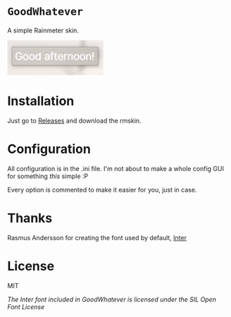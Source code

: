 # `GoodWhatever`

A simple Rainmeter skin.

![](img/NVIDIA_Share_DNo9SfghRD.png)

# Installation
Just go to [Releases](https://github.com/tilda/GoodWhatever/releases) and download the rmskin.

# Configuration
All configuration is in the .ini file. I'm not about to make a whole config GUI for something *this* simple :P

Every option is commented to make it easier for you, just in case.

# Thanks
Rasmus Andersson for creating the font used by default, [Inter](https://rsms.me/inter)

# License
MIT

*The Inter font included in GoodWhatever is licensed under the SIL Open Font License*